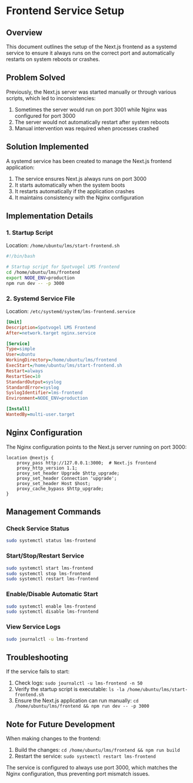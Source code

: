 # Frontend Service Setup

## Overview

This document outlines the setup of the Next.js frontend as a systemd service to ensure it always runs on the correct port and automatically restarts on system reboots or crashes.

## Problem Solved

Previously, the Next.js server was started manually or through various scripts, which led to inconsistencies:

1. Sometimes the server would run on port 3001 while Nginx was configured for port 3000
2. The server would not automatically restart after system reboots
3. Manual intervention was required when processes crashed

## Solution Implemented

A systemd service has been created to manage the Next.js frontend application:

1. The service ensures Next.js always runs on port 3000
2. It starts automatically when the system boots
3. It restarts automatically if the application crashes
4. It maintains consistency with the Nginx configuration

## Implementation Details

### 1. Startup Script

Location: `/home/ubuntu/lms/start-frontend.sh`

```bash
#!/bin/bash

# Startup script for Spotvogel LMS frontend
cd /home/ubuntu/lms/frontend
export NODE_ENV=production
npm run dev -- -p 3000
```

### 2. Systemd Service File

Location: `/etc/systemd/system/lms-frontend.service`

```ini
[Unit]
Description=Spotvogel LMS Frontend
After=network.target nginx.service

[Service]
Type=simple
User=ubuntu
WorkingDirectory=/home/ubuntu/lms/frontend
ExecStart=/home/ubuntu/lms/start-frontend.sh
Restart=always
RestartSec=10
StandardOutput=syslog
StandardError=syslog
SyslogIdentifier=lms-frontend
Environment=NODE_ENV=production

[Install]
WantedBy=multi-user.target
```

## Nginx Configuration

The Nginx configuration points to the Next.js server running on port 3000:

```nginx
location @nextjs {
    proxy_pass http://127.0.0.1:3000;  # Next.js frontend
    proxy_http_version 1.1;
    proxy_set_header Upgrade $http_upgrade;
    proxy_set_header Connection 'upgrade';
    proxy_set_header Host $host;
    proxy_cache_bypass $http_upgrade;
}
```

## Management Commands

### Check Service Status

```bash
sudo systemctl status lms-frontend
```

### Start/Stop/Restart Service

```bash
sudo systemctl start lms-frontend
sudo systemctl stop lms-frontend
sudo systemctl restart lms-frontend
```

### Enable/Disable Automatic Start

```bash
sudo systemctl enable lms-frontend
sudo systemctl disable lms-frontend
```

### View Service Logs

```bash
sudo journalctl -u lms-frontend
```

## Troubleshooting

If the service fails to start:

1. Check logs: `sudo journalctl -u lms-frontend -n 50`
2. Verify the startup script is executable: `ls -la /home/ubuntu/lms/start-frontend.sh`
3. Ensure the Next.js application can run manually: `cd /home/ubuntu/lms/frontend && npm run dev -- -p 3000`

## Note for Future Development

When making changes to the frontend:

1. Build the changes: `cd /home/ubuntu/lms/frontend && npm run build`
2. Restart the service: `sudo systemctl restart lms-frontend`

The service is configured to always use port 3000, which matches the Nginx configuration, thus preventing port mismatch issues. 